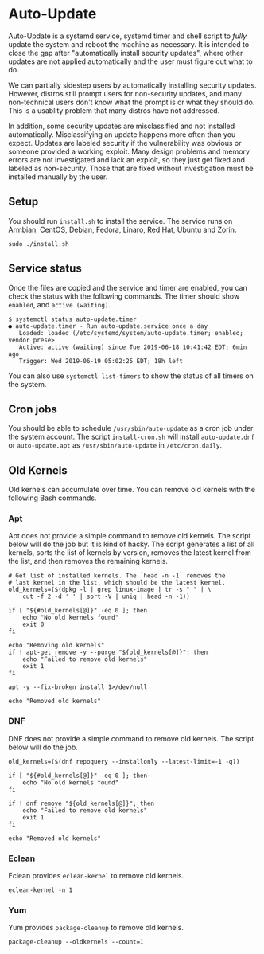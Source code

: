 # Auto-Update

Auto-Update is a systemd service, systemd timer and shell script to *fully* update the system and reboot the machine as necessary. It is intended to close the gap after "automatically install security updates", where other updates are not applied automatically and the user must figure out what to do.

We can partially sidestep users by automatically installing security updates. However, distros still prompt users for non-security updates, and many non-technical users don't know what the prompt is or what they should do. This is a usablity problem that many distros have not addressed.

In addition, some security updates are misclassified and not installed automatically. Misclassifying an update happens more often than you expect. Updates are labeled security if the vulnerability was obvious or someone provided a working exploit. Many design problems and memory errors are not investigated and lack an exploit, so they just get fixed and labeled as non-security. Those that are fixed without investigation must be installed manually by the user.

## Setup

You should run `install.sh` to install the service. The service runs on Armbian, CentOS, Debian, Fedora, Linaro, Red Hat, Ubuntu and Zorin.

```
sudo ./install.sh
```

## Service status

Once the files are copied and the service and timer are enabled, you can check the status with the following commands. The timer should show `enabled`, and `active (waiting)`.

```
$ systemctl status auto-update.timer
● auto-update.timer - Run auto-update.service once a day
   Loaded: loaded (/etc/systemd/system/auto-update.timer; enabled; vendor prese>
   Active: active (waiting) since Tue 2019-06-18 10:41:42 EDT; 6min ago
   Trigger: Wed 2019-06-19 05:02:25 EDT; 18h left
```

You can also use `systemctl list-timers` to show the status of all timers on the system.

## Cron jobs

You should be able to schedule `/usr/sbin/auto-update` as a cron job under the system account. The script `install-cron.sh` will install `auto-update.dnf` or `auto-update.apt` as `/usr/sbin/auto-update` in `/etc/cron.daily`.

## Old Kernels

Old kernels can accumulate over time. You can remove old kernels with the following Bash commands.

### Apt

Apt does not provide a simple command to remove old kernels. The script below will do the job but it is kind of hacky. The script generates a list of all kernels, sorts the list of kernels by version, removes the latest kernel from the list, and then removes the remaining kernels.

```
# Get list of installed kernels. The `head -n -1` removes the
# last kernel in the list, which should be the latest kernel.
old_kernels=($(dpkg -l | grep linux-image | tr -s " " | \
    cut -f 2 -d ' ' | sort -V | uniq | head -n -1))

if [ "${#old_kernels[@]}" -eq 0 ]; then
    echo "No old kernels found"
    exit 0
fi

echo "Removing old kernels"
if ! apt-get remove -y --purge "${old_kernels[@]}"; then
    echo "Failed to remove old kernels"
    exit 1
fi

apt -y --fix-broken install 1>/dev/null

echo "Removed old kernels"
```

### DNF

DNF does not provide a simple command to remove old kernels. The script below will do the job.

```
old_kernels=($(dnf repoquery --installonly --latest-limit=-1 -q))

if [ "${#old_kernels[@]}" -eq 0 ]; then
    echo "No old kernels found"
fi

if ! dnf remove "${old_kernels[@]}"; then
    echo "Failed to remove old kernels"
    exit 1
fi

echo "Removed old kernels"
```

### Eclean

Eclean provides `eclean-kernel` to remove old kernels.

```
eclean-kernel -n 1
```

### Yum

Yum provides `package-cleanup` to remove old kernels.

```
package-cleanup --oldkernels --count=1
```

